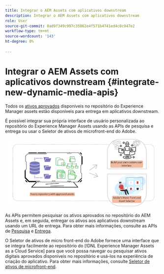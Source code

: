 ```yaml
---
title: Integrar o AEM Assets com aplicativos downstream
description: Integrar o AEM Assets com aplicativos downstream
role: User
source-git-commit: 0ad9f349c997c35862e4f571b4741ed4c0c947e2
workflow-type: tm+mt
source-wordcount: '143'
ht-degree: 0%

---
```


# Integrar o AEM Assets com aplicativos downstream {#integrate-new-dynamic-media-apis}

Todos os [ativos aprovados](approved-assets.md) disponíveis no repositório do Experience Manager assets estão disponíveis para entrega em aplicativos downstream.

É possível integrar sua própria interface de usuário personalizada ao repositório do Experience Manager Assets usando as APIs de pesquisa e entrega ou usar o Seletor de ativos de microfront-end do Adobe.

![Integração com o repositório do AEM Assets](assets/asset-selector-integration.png)

As APIs permitem pesquisar os ativos aprovados no repositório do AEM Assets e, em seguida, entregar os ativos aos aplicativos downstream usando um URL de entrega. Para obter mais informações, consulte as APIs de [Pesquisa](/help/assets/search-assets-api.md) e [Entrega](/help/assets/deliver-assets-apis.md).

O Seletor de ativos de micro front-end do Adobe fornece uma interface que se integra facilmente ao repositório do [!DNL Experience Manager Assets as a Cloud Service] para que você possa navegar ou pesquisar ativos digitais aprovados disponíveis no repositório e usá-los na experiência de criação do aplicativo. Para obter mais informações, consulte [Seletor de ativos de microfront-end](/help/assets/asset-selector.md).

